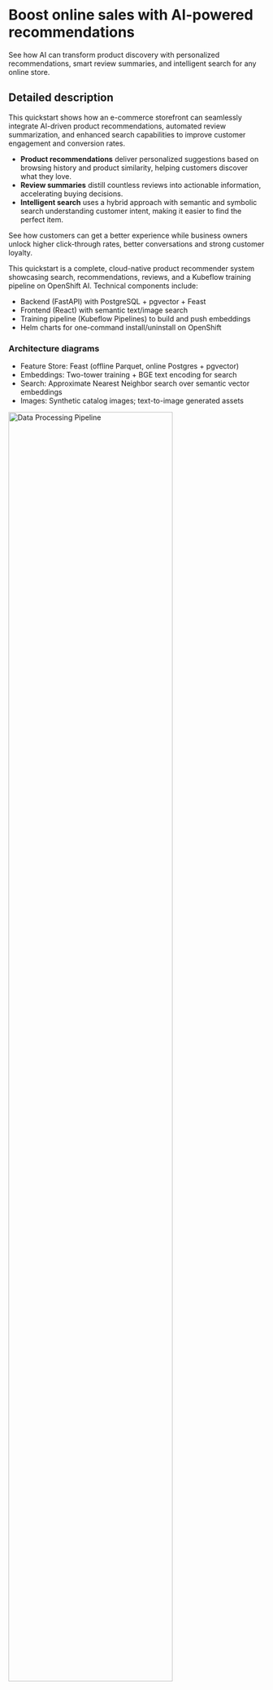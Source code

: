 # Boost online sales with AI-powered recommendations

See how AI can transform product discovery with personalized recommendations, smart review summaries, and intelligent search for any online store.

## Detailed description

This quickstart shows how an e-commerce storefront can seamlessly integrate AI-driven product recommendations, automated review summarization, and enhanced search capabilities to improve customer engagement and conversion rates.

* **Product recommendations** deliver personalized suggestions based on browsing history and product similarity, helping customers discover what they love.
* **Review summaries** distill countless reviews into actionable information, accelerating buying decisions.
* **Intelligent search** uses a hybrid approach with semantic and symbolic search understanding customer intent, making it easier to find the perfect item.

See how customers can get a better experience while business owners unlock higher click-through rates, better conversations and strong customer loyalty.

This quickstart is a complete, cloud-native product recommender system showcasing search, recommendations, reviews, and a Kubeflow training pipeline on OpenShift AI. Technical components include:
- Backend (FastAPI) with PostgreSQL + pgvector + Feast
- Frontend (React) with semantic text/image search
- Training pipeline (Kubeflow Pipelines) to build and push embeddings
- Helm charts for one-command install/uninstall on OpenShift


### Architecture diagrams
- Feature Store: Feast (offline Parquet, online Postgres + pgvector)
- Embeddings: Two-tower training + BGE text encoding for search
- Search: Approximate Nearest Neighbor search over semantic vector embeddings
- Images: Synthetic catalog images; text-to-image generated assets


<img src="docs/images/data_processing_pipeline.drawio.png" alt="Data Processing Pipeline" width="80%">

<img src="docs/images/training_and_batch_scoring.drawio.png" alt="Training & Batch Scoring" width="80%">

<img src="docs/images/Inference.drawio.png" alt="Inference" width="80%">

<img src="docs/images/search_by.drawio.png" alt="Search by Text/Image" width="80%">

---

## Requirements

### Prerequisites
- Access to an OpenShift cluster (with OpenShift AI installed)
- CLI tools: `oc` and `helm`
- Container registry access to push images (e.g., quay.io)

Recommended OpenShift AI components enabled: DataSciencePipelines, Feast Operator, Model Registry, KServe/ModelMesh (Managed in your `DataScienceCluster`).

### Minimum hardware requirements

### Minimum software requirements

### Required user permissions

---

## Deploy

1) Clone and enter the repo
```bash
git clone https://github.com/<your-username>/product-recommender-system.git
cd product-recommender-system/helm
```

2) Install (creates namespace if not set)
```bash
# Replace <ns> with your target namespace
make install NAMESPACE=<ns>
```
This deploys: Postgres+pgvector, Feast registry/secret, backend, frontend, and the training pipeline server.

3) Access routes (after pods Ready)
```bash
# Frontend URL
FRONTEND=$(oc -n <ns> get route product-recommender-system-frontend -o jsonpath='{.spec.host}')
echo "https://$FRONTEND"

# Pipeline UI (DSP) URL
DSP=$(oc -n <ns> get route ds-pipeline-dspa -o jsonpath='{.spec.host}')
echo "https://$DSP"
```

### Delete
```bash
make uninstall NAMESPACE=<ns>
```

---

## Additional details

### Configuration you’ll change most often
- Images
  - Backend+Frontend: `frontendBackendImage` in `helm/product-recommender-system/values.yaml`
  - Training: `pipelineJobImage` (training container image)
  - Core library (as a base in backend image): `applicationImage` (if used)
- LLM for review generation (optional)
  - Set `llm.secret.data.LLM_API_KEY` (or bring your own secret)
  - Backend env: `USE_LLM_FOR_REVIEWS`, `LLM_API_BASE`, `LLM_MODEL`, `LLM_TIMEOUT`
- Database/Feast integration
  - DB connection comes from the `pgvector` secret (created by the chart)
  - Feast TLS secret name: `feast-feast-recommendation-registry-tls` (mounted in backend & training)


### How search works
- Semantic Approximate Nearest Neighbor search over item text embeddings (BGE)

If you add more modalities (e.g., category vectors), stack only equal-dimension tensors or compute per-field similarities and fuse (max/weighted) without stacking.


### AI Review Summarization
- **What it does**: Uses an LLM to condense recent product reviews into a short, helpful summary covering sentiment, pros, cons, and an overall recommendation.
- **Endpoint**:
  - `GET /products/{product_id}/reviews/summarize` — returns AI-generated summary text.
- **Notes**:
  - Requires at least 4 reviews to produce a summary; otherwise returns a friendly message.
  - Review summary generated real time upon clicking the 'AI Summarize' button on the product page.


Detailed docs live in component READMEs:
- `recommendation-core/README.md`
- `recommendation-training/README.md`
- `backend/README.md`
- `frontend/README.md`
- `helm/README.md`

---

## License & contributions
- License: same terms as Red Hat AI Quickstart
- Contributions welcome via PRs; please update component READMEs when changing behavior

## Tags

* **Industry:** Retail
* **Product:** OpenShift AI
* **Use case:** Personalization

